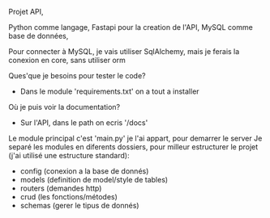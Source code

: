 Projet API, 

Python comme langage,
Fastapi pour la creation de l'API,
MySQL comme base de données,

Pour connecter à MySQL, je vais utiliser SqlAlchemy,
mais je ferais la conexion en core, sans utiliser orm


Ques'que je besoins pour tester le code? 
- Dans le module 'requirements.txt' on a tout a installer

Où je puis voir la documentation?
- Sur l'API, dans le path on ecris '/docs'


Le module principal c'est 'main.py' je l'ai appart, pour demarrer le server
Je separé les modules en diferents dossiers, pour milleur estructurer le projet (j'ai utilisé une estructure standard):
- config (conexion a la base de donnés)
- models (definition de model/style de tables)
- routers (demandes http)
- crud (les fonctions/métodes) 
- schemas (gerer le tipus de donnés)
